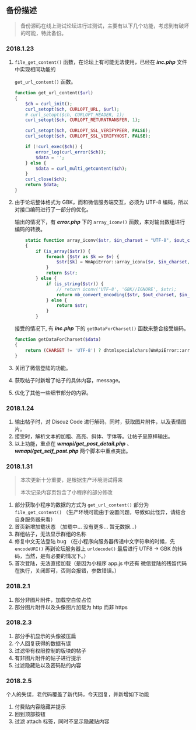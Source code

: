 ## 备份描述

> 备份源码在线上测试论坛进行过测试，主要有以下几个功能，考虑到有破坏的可能，特此备份。

### 2018.1.23

1. ```file_get_content()```  函数，在论坛上有可能无法使用，已经在 ***inc.php*** 文件中实现相同功能的

   ```get_url_content()```  函数。

   ```php
   function get_url_content($url)
   {
       $ch = curl_init();
       curl_setopt($ch, CURLOPT_URL, $url);
       # curl_setopt($ch, CURLOPT_HEADER, 1);
       curl_setopt($ch, CURLOPT_RETURNTRANSFER, 1);

       curl_setopt($ch, CURLOPT_SSL_VERIFYPEER, FALSE);
       curl_setopt($ch, CURLOPT_SSL_VERIFYHOST, FALSE);

       if (!curl_exec($ch)) {
           error_log(curl_error($ch));
           $data = '';
       } else {
           $data = curl_multi_getcontent($ch);
       }
       curl_close($ch);
       return $data;
   }
   ```

2. 由于论坛整体格式为 GBK，而和微信服务端交互，必须为 UTF-8 编码，所以对接口编码进行了一部分的优化。

   输出的情况下，有 ***error.php*** 下的 ```array_iconv()``` 函数，来对输出数组进行编码的转换。

   ```php
       static function array_iconv($str, $in_charset = "UTF-8", $out_charset = CHARSET)
       {
           if (is_array($str)) {
               foreach ($str as $k => $v) {
                   $str[$k] = WmApiError::array_iconv($v, $in_charset, $out_charset);
               }
               return $str;
           } else {
               if (is_string($str)) {
                   // return iconv('UTF-8', 'GBK//IGNORE', $str);
                   return mb_convert_encoding($str, $out_charset, $in_charset);
               } else {
                   return $str;
               }
           }
   ```

   接受的情况下, 有 ***inc.php*** 下的 ```getDataForCharset()``` 函数来整合接受编码。

   ```php
   function getDataForCharset($data)
   {
       return (CHARSET != 'UTF-8') ? dhtmlspecialchars(WmApiError::array_iconv($data)) : dhtmlspecialchars($data);
   }
   ```

3. 关闭了微信登陆的功能。

4. 获取帖子时新增了帖子的具体内容，message。

5. 优化了其他一些细节部分的内容。

### 2018.1.24

1. 输出帖子时，对 Discuz Code 进行解码，同时，获取图片附件，以及表情图片。
2. 接受时，解析文本的加粗、高亮、斜体、字体等。让帖子呈原样输出。
3. 以上功能，重点在 ***wmapi/get_post_detail.php*** 、 ***wmapi/get_self_post.php*** 两个脚本中重点突出。

### 2018.1.31

> 本次更新十分重要，是根据生产环境测试得来
>
> 本次记录内容页包含了小程序的部分修改

1. 部分获取小程序的数据的方式为 ```get_url_content()``` 部分为 ```file_get_content()``` （生产环境可能由于设置问题，导致如此怪异，请结合自身服务器来看）
2. 首页新增加载状态 （加载中... 没有更多... 暂无数据...）
3. 群组帖子，无法显示群组的名称
4. 修复中文无法登陆 bug （在小程序向服务器传递中文字符串的时候，先 ```encodeURI()``` 再到论坛服务器上 ```urldecode()``` 最后进行 UTF8 -> GBK 的转码，当然，是有必要的情况下。）
5. 首次登陆，无法直接加载（是因为小程序 app.js 中还有 微信登陆的残留代码在执行，关闭即可，否则会报错，参数错误。）


### 2018.2.1

1. 部分非图片附件，加载空白位占位
2. 部分图片附件以及头像图片加载为 http 而非 https

### 2018.2.3

1. 部分手机显示的头像被压扁
2. 个人回复获得的数据有误
3. 过滤带有权限控制的版块的帖子
4. 有非图片附件的帖子进行提示
5. 过滤隐藏贴以及密码贴的内容


### 2018.2.5

个人的失误，老代码覆盖了新代码，今天回复，并新增如下功能

1. 付费贴内容隐藏并提示
2. 回到顶部按钮
3. 过滤 attach 标签，同时不显示隐藏贴内容

